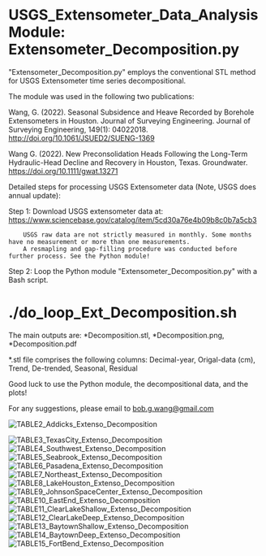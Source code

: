 # USGS_Extensometer_Data_Analysis Module: Extensometer_Decomposition.py

"Extensometer_Decomposition.py" employs the conventional STL method for USGS Extensometer time series decompositional.

The module was used in the following two publications:

Wang, G. (2022). Seasonal Subsidence and Heave Recorded by Borehole Extensometers in Houston. Journal of Surveying Engineering. Journal of Surveying Engineering, 149(1): 04022018. http://doi.org/10.1061/JSUED2/SUENG-1369

Wang G. (2022). New Preconsolidation Heads Following the Long-Term Hydraulic-Head Decline and Recovery in Houston, Texas. Groundwater. https://doi.org/10.1111/gwat.13271

Detailed steps for processing USGS Extensometer data (Note, USGS does annual update):

Step 1: Download USGS extensometer data at: https://www.sciencebase.gov/catalog/item/5cd30a76e4b09b8c0b7a5cb3
        
        USGS raw data are not strictly measured in monthly. Some months have no measurement or more than one measurements.
        A resmapling and gap-filling procedure was conducted before further process. See the Python module!

Step 2: Loop the Python module "Extensometer_Decomposition.py" with a Bash script.
  #  ./do_loop_Ext_Decomposition.sh
  
 The main outputs are: *Decomposition.stl, *Decomposition.png, *Decomposition.pdf

*.stl file comprises the following columns: Decimal-year, Origal-data (cm), Trend, De-trended, Seasonal, Residual

Good luck to use the Python module, the decompositional data, and the plots! 

For any suggestions, please email to bob.g.wang@gmail.com


![TABLE2_Addicks_Extenso_Decomposition](https://user-images.githubusercontent.com/65426380/153273462-1fdb41b4-8f15-458a-9a1f-dc0421bf15d4.png)

![TABLE3_TexasCity_Extenso_Decomposition](https://user-images.githubusercontent.com/65426380/153273480-2e4a3e0a-e762-4c76-9251-cddefb9195ec.png)
![TABLE4_Southwest_Extenso_Decomposition](https://user-images.githubusercontent.com/65426380/153273496-dfe3608d-e26b-466e-a494-1c9c8f385abd.png)
![TABLE5_Seabrook_Extenso_Decomposition](https://user-images.githubusercontent.com/65426380/153273574-681436f3-95f8-4d8c-9571-2c41f70e9e3e.png)
![TABLE6_Pasadena_Extenso_Decomposition](https://user-images.githubusercontent.com/65426380/153273630-0f7d4d64-aa01-4169-b859-ed688f66a48e.png)
![TABLE7_Northeast_Extenso_Decomposition](https://user-images.githubusercontent.com/65426380/153273643-c04b6e2b-098b-46c3-9a03-30c717735883.png)
![TABLE8_LakeHouston_Extenso_Decomposition](https://user-images.githubusercontent.com/65426380/153273665-c12895f5-3294-4699-8850-3f4afc8bb86e.png)
![TABLE9_JohnsonSpaceCenter_Extenso_Decomposition](https://user-images.githubusercontent.com/65426380/153273679-a84ec91f-239c-435b-b137-8d90a39f3df2.png)
![TABLE10_EastEnd_Extenso_Decomposition](https://user-images.githubusercontent.com/65426380/153273698-f882b67f-ede1-4111-9cd2-a78d405592c5.png)
![TABLE11_ClearLakeShallow_Extenso_Decomposition](https://user-images.githubusercontent.com/65426380/153273737-a75c16ef-1b41-4fbb-a9ba-f01409e4ac53.png)
![TABLE12_ClearLakeDeep_Extenso_Decomposition](https://user-images.githubusercontent.com/65426380/153273749-5b8fa7be-224d-468c-a231-6daeafe9c34d.png)
![TABLE13_BaytownShallow_Extenso_Decomposition](https://user-images.githubusercontent.com/65426380/153273792-07de3575-3b40-45b9-869c-321bb7fc5090.png)
![TABLE14_BaytownDeep_Extenso_Decomposition](https://user-images.githubusercontent.com/65426380/153273812-e9a6a49c-8eec-481b-a670-999a0bf9974f.png)
![TABLE15_FortBend_Extenso_Decomposition](https://user-images.githubusercontent.com/65426380/153273844-abad1b7b-9df2-41b3-9ca0-849a3915050c.png)
